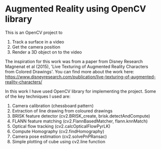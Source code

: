 # Augmented Reality using OpenCV library

This is an OpenCV project to
1. Track a surface in a video
2. Get the camera position
3. Render a 3D object on to the video

The inspiration for this work was from a paper from Disney Research Magnenat et al (2015), 'Live Texturing of Augmented Reality Characters from Colored Drawings'. You can find more about the work here: https://www.disneyresearch.com/publication/live-texturing-of-augmented-reality-characters/

In this work I have used OpenCV library for implementing the project. Some of the key techniques I used are:
1. Camera calibration (chessboard pattern)
2. Extraction of line drawing from coloured drawings
3. BRISK feature detector (cv2.BRISK_create, brisk.detectAndCompute)
4. FLANN feature matching (cv2.FlannBasedMatcher, flann.knnMatch)
5. Optical flow tracking (cv2.calcOpticalFlowPyrLK)
6. Compute Homography (cv2.findHomography)
7. Camera pose estimation (cv2.solvePnPRansac)
8. Simple plotting of cube using cv2.line function
